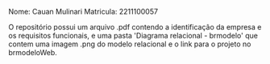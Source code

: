 Nome: Cauan Mulinari
Matricula: 2211100057

O repositório possui um arquivo .pdf contendo a identificação da empresa e os requisitos funcionais, e uma pasta 'Diagrama relacional - brmodelo' que contem uma imagem .png do modelo relacional e o link para o projeto no brmodeloWeb.
